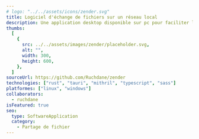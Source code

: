 ```yaml
---
# logo: "../../assets/icons/zender.svg"
title: Logiciel d'échange de fichiers sur un réseau local
description: Une application desktop disponible sur pc pour faciliter le partage de fichier sur n réseau local sans passer par internet
thumbs:
  [
    {
      src: ../../assets/images/zender/placeholder.svg,
      alt: "",
      width: 300,
      height: 600,
    },
  ]
sourceUrl: https://github.com/Ruchdane/zender
technologies: ["rust", "tauri", "mithril", "typescript", "sass"]
platformes: ["linux", "windows"]
collaborators:
  - ruchdane
isFeatured: true
seo:
  type: SoftwareApplication
  category: 
    - Partage de fichier
---
```

